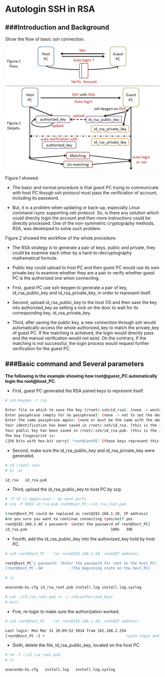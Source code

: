 # Autologin SSH in RSA

<script type="text/javascript" src="../js/general.js"></script>

###Introduction and Background
---

Show the flow of basic ssh connection.

![](../images/20140331_ssh_auto.jpg)

Figure.1 showed:

* The basic and normal procedure is that guest PC trying to communicate with host PC though ssh protocol must pass the verification of account, including its password.

* But, it is a problem when updating or back-up, especially Linux command rsync supporting ssh protocol. So, is there any solution which could directly login the account and then more instructions could be directly processed. One of the non-symmetric cryptography methods, RSA, was developed to solve such problem.

Figure.2 showed the workflow of the whole procedure:

* The RSA strategy is to generate a pair of keys, public and private, they could be examine each other by a hard-to-decryptography mathematical formula.

* Public key could upload to host PC and then guest PC would use its own private key to examine whether they are a pair to verify whether guest PC is the authorized one when connecting.

* First, guest PC use ssh-keygen to generate a pair of key, id_rsa_public_key and id_rsa_private_key, in order to represent itself.

* Second, upload id_rsa_public_key to the host OS and then save the key into authorized_key as setting a lock on the door to wait for its corresponding key, id_rsa_private_key.

* Third, after saving the public key, a new connection through ssh would automatically access the whole authorized_key to match the private_key of guest PC. If the matching is achieved, the login would directly pass and the manual verification would not exist. On the contrary, If the matching is not successful, the login process would request further verification for the guest PC.

###Basic command and Several parameters
---

**The following is the example showing how root@guest_PC automatically login the root@host_PC.**

* First, guest PC generated the RSA paired keys to represent itself.

```Bash
# ssh-keygen -t rsa
```

```Bash
Enter file in which to save the key (/root/.ssh/id_rsa): (none -> would create directory, /root/.ssh)
Enter passphrase (empty for no passphrase): (none -> not to set the deadline)
Enter the same passphrase again: (none or must be the same with the above option)
Your identification has been saved in /root/.ssh/id_rsa. (this is the id_rsa_private_key)
Your public key has been saved in /root/.ssh/id_rsa.pub. (this is the id_rsa_public_key)
The key fingerprint is: 
(256 bits with hex-bit carry) "root@CentOS" (these keys represent this id)
```

* Second, make sure the id_rsa_public_key and id_rsa_private_key were generated.

```Bash
# cd /root/.ssh/
# ls -al
```

```Bash
id_rsa   id_rsa.pub
```

* Third, upload the id_rsa_public_key to host PC by scp.

```Bash
# -P (P is Uppercase) : by what ports
# scp -P 9022 id_rsa.pub root@host_PC:~/id_rsa_root.pub
```

```Bash
(root@host_PC could be replaced as root@192.168.1.10, IP address)
Are you sure you want to continue connecting (yes/no)? yes
root@192.168.2.46`s password: (enter the password of root@host_PC)
id_rsa.pub                                      100%   396              0.4KB/s   00:00    (uploading is finished)
```

* Fourth, add the id_rsa_public_key into the authorized_key hold by host PC.

```Bash
# ssh root@host_PC    (or root@192.168.1.10, root@IP address)
```

```Bash
root@host_PC's password: (Enter the password for root on the host PC)
[root@host_PC ~]#             (The beginning state on the host_PC)
```

```Bash
# ls
```

```Bash
anaconda-ks.cfg id_rsa_root.pub install.log install.log.syslog
```

```Bash
# cat ./id_rsa_root.pub >> ./.ssh/authorized_keys
# exit 
```

* Five, re-login to make sure the authorization worked.

```Bash
# ssh root@host_PC    (or root@192.168.1.10, root@IP address)
```

```Bash
Last login: Mon Mar 31 20:09:52 2014 from 192.168.2.254
[root@host_PC ~] #                                     (auto-login and wait for the command)
```

* Sixth, delete the file, id_rsa_public_key, located on the host PC.

```Bash
# rm -f ./id_rsa_root.pub
# ls
```

```Bash
anaconda-ks.cfg   install.log   install.log.syslog
```










